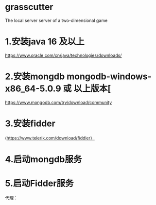 # grasscutter
The local server server of a two-dimensional game
# 1.安装java 16 及以上
https://www.oracle.com/cn/java/technologies/downloads/
# 2.安装mongdb mongodb-windows-x86_64-5.0.9  或 以上版本[
https://www.mongodb.com/try/download/community
# 3.安装fidder
(https://www.telerik.com/download/fiddler）
# 4.启动mongdb服务
# 5.启动Fidder服务
代理：
